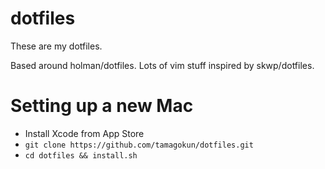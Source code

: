 # dotfiles

These are my dotfiles.

Based around holman/dotfiles. Lots of vim stuff inspired by skwp/dotfiles.

# Setting up a new Mac

- Install Xcode from App Store
- `git clone https://github.com/tamagokun/dotfiles.git`
- `cd dotfiles && install.sh`
